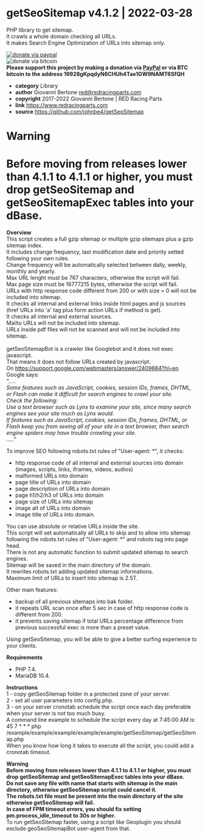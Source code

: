 # getSeoSitemap v4.1.2 | 2022-03-28
PHP library to get sitemap.<br>
It crawls a whole domain checking all URLs.<br>
It makes Search Engine Optimization of URLs into sitemap only.<br>

[![donate via paypal](https://img.shields.io/badge/donate-paypal-87ceeb.svg)](https://www.paypal.me/johnbe4)<br>
![donate via bitcoin](https://img.shields.io/badge/donate-bitcoin-orange.svg)<br>
**Please support this project by making a donation via [PayPal](https://www.paypal.me/johnbe4) or via BTC bitcoin to the address 19928gKpqdyN6CHUh4Tae1GW9NAMT6SfQH**<br>

* **category**    Library
* **author**      Giovanni Bertone <red@redracingparts.com>
* **copyright**   2017-2022 Giovanni Bertone | RED Racing Parts
* **link**        https://www.redracingparts.com
* **source**      https://github.com/johnbe4/getSeoSitemap

# Warning
# Before moving from releases lower than 4.1.1 to 4.1.1 or higher, you must drop getSeoSitemap and getSeoSitemapExec tables into your dBase.

**Overview<br>**
This script creates a full gzip sitemap or multiple gzip sitemaps plus a gzip sitemap index.<br>
It includes change frequency, last modification date and priority setted following your own rules.<br>
Change frequency will be automatically selected between daily, weekly, monthly and yearly.<br>
Max URL lenght must be 767 characters, otherwise the script will fail.<br>
Max page size must be 16777215 bytes, otherwise the script will fail.<br>
URLs with http response code different from 200 or with size = 0 will not be included into sitemap.<br>
It checks all internal and external links inside html pages and js sources (href URLs into 'a' tag plus form action URLs if method is get).<br>
It checks all internal and external sources.<br>
Mailto URLs will not be included into sitemap.<br>
URLs inside pdf files will not be scanned and will not be included into sitemap.<br><br>
getSeoSitemapBot is a crawler like Googlebot and it does not exec javascript.<br>
That means it does not follow URLs created by javascript.<br>
On https://support.google.com/webmasters/answer/2409684?hl=en Google says:<br>
*".....<br>
Some features such as JavaScript, cookies, session IDs, frames, DHTML, or Flash can make it difficult for search engines to crawl your site.<br>
Check the following:<br>
Use a text browser such as Lynx to examine your site, since many search engines see your site much as Lynx would.<br>
If features such as JavaScript, cookies, session IDs, frames, DHTML, or Flash keep you from seeing all of your site in a text browser, then search engine spiders may have trouble crawling your site.<br>
....."*<br>

To improve SEO following robots.txt rules of "User-agent: *", it checks:<br>
- http response code of all internal and external sources into domain (images, scripts, links, iframes, videos, audios)<br>
- malformed URLs into domain<br>
- page title of URLs into domain<br>
- page description of URLs into domain<br>
- page h1/h2/h3 of URLs into domain<br>
- page size of URLs into sitemap<br>
- image alt of URLs into domain<br>
- image title of URLs into domain.<br>

You can use absolute or relative URLs inside the site.<br>
This script will set automatically all URLs to skip and to allow into sitemap following the robots.txt rules of "User-agent: *" and robots tag into page head.<br>
There is not any automatic function to submit updated sitemap to search engines.<br>
Sitemap will be saved in the main directory of the domain.<br>
It rewrites robots.txt adding updated sitemap informations.<br>
Maximum limit of URLs to insert into sitemap is 2.5T.<br>

Other main features:<br>
- backup of all previous sitemaps into bak folder.<br>
- it repeats URL scan once after 5 sec in case of http response code is different from 200.<br>
- it prevents saving sitemap if total URLs percentage difference from previous successful 
exec is more than a preset value.<br>

Using getSeoSitemap, you will be able to give a better surfing experience to your clients.<br>

**Requirements<br>**
- PHP 7.4.<br>
- MariaDB 10.4.<br>

**Instructions<br>**
1 - copy getSeoSitemap folder in a protected zone of your server.<br>
2 - set all user parameters into config.php.<br>
3 - on your server cronotab schedule the script once each day preferable when your server is not too much busy.<br>
    A command line example to schedule the script every day at 7:45:00 AM is:<br>
    45 7  *    *    *    php /example/example/example/example/example/getSeoSitemap/getSeoSitemap.php<br>
    When you know how long it takes to execute all the script, you could add a cronotab timeout.

**Warning<br>**
**Before moving from releases lower than 4.1.1 to 4.1.1 or higher, you must drop getSeoSitemap and getSeoSitemapExec tables into your dBase.<br>**
**Do not save any file with name that starts with sitemap in the main directory, otherwise getSeoSitemap script could cancel it.<br>**
**The robots.txt file must be present into the main directory of the site otherwise getSeoSitemap will fail.<br>**
**In case of FPM timeout errors, you should fix setting pm.process_idle_timeout to 30s or higher.<br>**
To run getSeoSitemap faster, using a script like Geoplugin you should exclude geoSeoSitemapBot user-agent from that.
